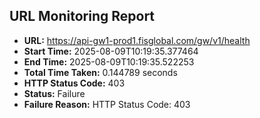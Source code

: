 ## URL Monitoring Report

- **URL:** https://api-gw1-prod1.fisglobal.com/gw/v1/health
- **Start Time:** 2025-08-09T10:19:35.377464
- **End Time:** 2025-08-09T10:19:35.522253
- **Total Time Taken:** 0.144789 seconds
- **HTTP Status Code:** 403
- **Status:** Failure
- **Failure Reason:** HTTP Status Code: 403
